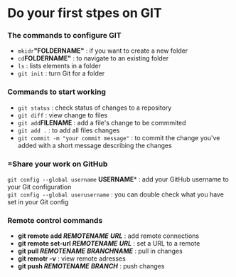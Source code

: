 # Do your first stpes on **GIT**

### The commands to configure GIT

- ```mkidr```**"FOLDERNAME"** : if you want to create a new folder
- ```cd```**FOLDERNAME"** : to navigate to an existing folder
- ```ls``` : lists elements in a folder 
- ```git init``` : turn Git for a folder


 ### Commands to start working 

 - ```git status``` : check status of changes to a repository
 - ```git diff``` : view change to files
 - ```git add```**FILENAME** : add a file's change to be commmited
 - ```git add .``` : to add all files changes
 - ```git commit -m "your commit message"``` : to commit the change you've added with a short message describing the changes  


 ### =Share your work on GitHub

 ```git config --global username``` **USERNAME*** :  add your GitHub username to your Git configuration  
 ```git config --global userusername``` :  you can double check what you have set in your Git config
    


### Remote control commands
 
- **git remote add *REMOTENAME*** ***URL*** : add remote connections
- **git remote set-url *REMOTENAME*** ***URL*** : set a URL to a remote 
- **git pull *REMOTENAME*** ***BRANCHNAME*** :  pull in changes
- **git remotr -v** : view remote adresses
- **git push *REMOTENAME*** ***BRANCH*** : push changes 




